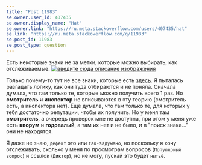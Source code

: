 ```yaml
---
title: "Post 11983"
se.owner.user_id: 407435
se.owner.display_name: "Hat"
se.owner.link: "https://ru.meta.stackoverflow.com/users/407435/hat"
se.link: "https://ru.meta.stackoverflow.com/q/11983"
se.post_id: 11983
se.post_type: question
---
```

<p>Есть некоторые знаки не за метки, которые можно выбирать, как отслеживаемые.
<a href="https://i.stack.imgur.com/chZAP.png" rel="nofollow noreferrer"><img src="https://i.stack.imgur.com/chZAP.png" alt="введите сюда описание изображения" /></a></p>
<p>Только почему-то тут не все знаки, которые есть <a href="https://ru.stackoverflow.com/help/badges">здесь</a>.
Я пыталась разгадать логику, как они туда отбираются и не поняла. Сначала думала, что там только те, которые можно получить всего 1 раз. Но <strong>смотритель</strong> и <strong>инспектор</strong> не вписываются в эту теорию (смотритель есть, а инспектора нет). Ещё думала, что там только те, для которых у тебя достаточно репутации, чтобы их получить. Но у меня там <strong>смотритель</strong>, а очередь проверок мне не доступна, при этом у меня уже есть <strong>кворум</strong> и <strong>годовалый</strong>, а там их нет и не было, и в &quot;поиск знака...&quot; они не находятся.</p>
<p>Я даже не знаю, <code>дефект</code> это или <code>так-задумано</code>, но поскольку я хочу отслеживать, сколько у меня по просмотрам вопросов (<code>Популярный вопрос</code>) и ссылок (<code>Диктор</code>), но не могу, пускай это будет <code>нытьё</code>.</p>
